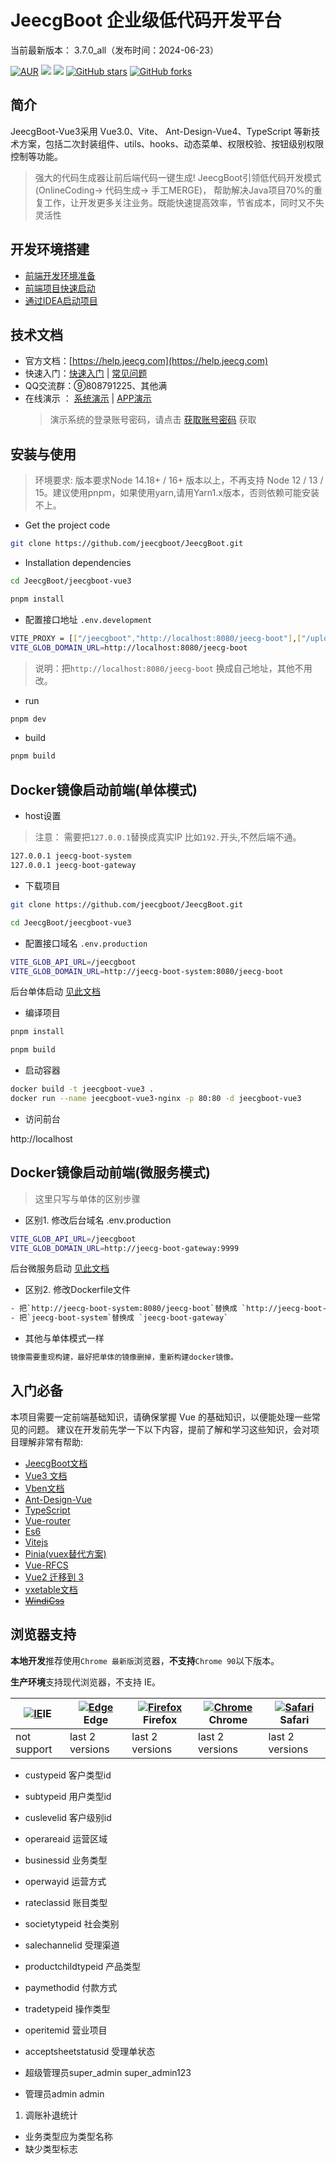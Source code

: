 # JeecgBoot 企业级低代码开发平台

当前最新版本： 3.7.0_all（发布时间：2024-06-23）

[![AUR](https://img.shields.io/badge/license-Apache%20License%202.0-blue.svg)](https://github.com/zhangdaiscott/jeecg-boot/blob/master/LICENSE) [![](https://img.shields.io/badge/Author-北京国炬软件-orange.svg)](http://jeecg.com/aboutusIndex) [![](https://img.shields.io/badge/version-3.7.0-brightgreen.svg)](https://github.com/zhangdaiscott/jeecg-boot) [![GitHub stars](https://img.shields.io/github/stars/zhangdaiscott/jeecg-boot.svg?style=social&label=Stars)](https://github.com/zhangdaiscott/jeecg-boot) [![GitHub forks](https://img.shields.io/github/forks/zhangdaiscott/jeecg-boot.svg?style=social&label=Fork)](https://github.com/zhangdaiscott/jeecg-boot)

## 简介

JeecgBoot-Vue3采用 Vue3.0、Vite、 Ant-Design-Vue4、TypeScript 等新技术方案，包括二次封装组件、utils、hooks、动态菜单、权限校验、按钮级别权限控制等功能。

> 强大的代码生成器让前后端代码一键生成! JeecgBoot引领低代码开发模式(OnlineCoding-> 代码生成-> 手工MERGE)， 帮助解决Java项目70%的重复工作，让开发更多关注业务。既能快速提高效率，节省成本，同时又不失灵活性

## 开发环境搭建

- [前端开发环境准备](https://help.jeecg.com/setup/dev.html)
- [前端项目快速启动](https://help.jeecg.com/setup/startup.html)
- [通过IDEA启动项目](https://help.jeecg.com/java/setup/idea/startup.html)

## 技术文档

- 官方文档：[https://help.jeecg.com](https://help.jeecg.com)
- 快速入门：[快速入门](http://jeecg.com/doc/quickstart) | [常见问题](http://help.jeecg.com/qa.html)
- QQ交流群：⑨808791225、其他满
- 在线演示 ： [系统演示](http://boot3.jeecg.com) | [APP演示](http://jeecg.com/appIndex)
  > 演示系统的登录账号密码，请点击 [获取账号密码](http://jeecg.com/doc/demo) 获取

## 安装与使用

> 环境要求: 版本要求Node 14.18+ / 16+ 版本以上，不再支持 Node 12 / 13 / 15。建议使用pnpm，如果使用yarn,请用Yarn1.x版本，否则依赖可能安装不上。

- Get the project code

```bash
git clone https://github.com/jeecgboot/JeecgBoot.git
```

- Installation dependencies

```bash
cd JeecgBoot/jeecgboot-vue3

pnpm install
```

- 配置接口地址 `.env.development`

```bash
VITE_PROXY = [["/jeecgboot","http://localhost:8080/jeecg-boot"],["/upload","http://localhost:3300/upload"]]
VITE_GLOB_DOMAIN_URL=http://localhost:8080/jeecg-boot
```

> 说明：把`http://localhost:8080/jeecg-boot` 换成自己地址，其他不用改。

- run

```bash
pnpm dev
```

- build

```bash
pnpm build
```

## Docker镜像启动前端(单体模式)

- host设置

> 注意： 需要把`127.0.0.1`替换成真实IP 比如`192.`开头,不然后端不通。

```bash
127.0.0.1 jeecg-boot-system
127.0.0.1 jeecg-boot-gateway
```

- 下载项目

```bash
git clone https://github.com/jeecgboot/JeecgBoot.git

cd JeecgBoot/jeecgboot-vue3
```

- 配置接口域名 `.env.production`

```bash
VITE_GLOB_API_URL=/jeecgboot
VITE_GLOB_DOMAIN_URL=http://jeecg-boot-system:8080/jeecg-boot
```

后台单体启动 [见此文档](https://help.jeecg.com/java/setup/docker/up.html)

- 编译项目

```bash
pnpm install

pnpm build
```

- 启动容器

```bash
docker build -t jeecgboot-vue3 .
docker run --name jeecgboot-vue3-nginx -p 80:80 -d jeecgboot-vue3
```

- 访问前台

http://localhost

## Docker镜像启动前端(微服务模式)

> 这里只写与单体的区别步骤

- 区别1. 修改后台域名 .env.production

```bash
VITE_GLOB_API_URL=/jeecgboot
VITE_GLOB_DOMAIN_URL=http://jeecg-boot-gateway:9999
```

后台微服务启动 [见此文档](https://help.jeecg.com/java/springcloud/docker.html)

- 区别2. 修改Dockerfile文件

```bash
- 把`http://jeecg-boot-system:8080/jeecg-boot`替换成 `http://jeecg-boot-gateway:9999`
- 把`jeecg-boot-system`替换成 `jeecg-boot-gateway`
```

- 其他与单体模式一样

```bash
镜像需要重现构建，最好把单体的镜像删掉，重新构建docker镜像。
```

## 入门必备

本项目需要一定前端基础知识，请确保掌握 Vue 的基础知识，以便能处理一些常见的问题。 建议在开发前先学一下以下内容，提前了解和学习这些知识，会对项目理解非常有帮助:

- [JeecgBoot文档](http://help.jeecg.com)
- [Vue3 文档](https://cn.vuejs.org/)
- [Vben文档](https://doc.vvbin.cn)
- [Ant-Design-Vue](https://www.antdv.com/docs/vue/introduce-cn/)
- [TypeScript](https://www.typescriptlang.org/)
- [Vue-router](https://router.vuejs.org/zh)
- [Es6](https://es6.ruanyifeng.com/)
- [Vitejs](https://cn.vitejs.dev/guide/)
- [Pinia(vuex替代方案)](https://pinia.esm.dev/introduction.html)
- [Vue-RFCS](https://github.com/vuejs/rfcs)
- [Vue2 迁移到 3](https://v3.vuejs.org/guide/migration/introduction.html)
- [vxetable文档](https://vxetable.cn)
- [~~WindiCss~~](https://windicss.netlify.app/)

## 浏览器支持

**本地开发**推荐使用`Chrome 最新版`浏览器，**不支持**`Chrome 90`以下版本。

**生产环境**支持现代浏览器，不支持 IE。

| [![IE](https://raw.githubusercontent.com/alrra/browser-logos/master/src/archive/internet-explorer_9-11/internet-explorer_9-11_48x48.png)](http://godban.github.io/browsers-support-badges/)IE | [![ Edge](https://raw.githubusercontent.com/alrra/browser-logos/master/src/edge/edge_48x48.png)](http://godban.github.io/browsers-support-badges/)Edge | [![Firefox](https://raw.githubusercontent.com/alrra/browser-logos/master/src/firefox/firefox_48x48.png)](http://godban.github.io/browsers-support-badges/)Firefox | [![Chrome](https://raw.githubusercontent.com/alrra/browser-logos/master/src/chrome/chrome_48x48.png)](http://godban.github.io/browsers-support-badges/)Chrome | [![Safari](https://raw.githubusercontent.com/alrra/browser-logos/master/src/safari/safari_48x48.png)](http://godban.github.io/browsers-support-badges/)Safari |
| --- | --- | --- | --- | --- |
| not support | last 2 versions | last 2 versions | last 2 versions | last 2 versions |

- custypeid 客户类型id
- subtypeid 用户类型id
- cuslevelid 客户级别id
- operareaid 运营区域
- businessid 业务类型
- operwayid 运营方式
- rateclassid 账目类型
- societytypeid 社会类别
- salechannelid 受理渠道
- productchildtypeid 产品类型
- paymethodid 付款方式
- tradetypeid 操作类型
- operitemid 营业项目
- acceptsheetstatusid 受理单状态

- 超级管理员super_admin super_admin123
- 管理员admin admin

1. 调账补退统计

- 业务类型应为类型名称
- 缺少类型标志
